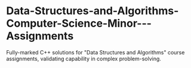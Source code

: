 # Data-Structures-and-Algorithms-Computer-Science-Minor---Assignments
Fully-marked C++ solutions for "Data Structures and Algorithms" course assignments, validating capability in complex problem-solving.
